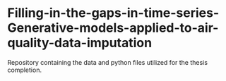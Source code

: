# Filling-in-the-gaps-in-time-series-Generative-models-applied-to-air-quality-data-imputation
Repository containing the data and python files utilized for the thesis completion.

